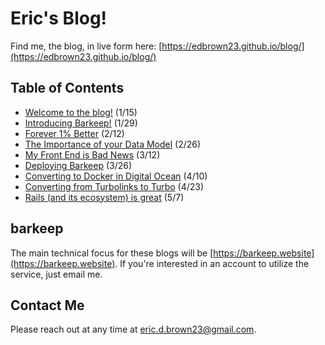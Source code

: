 # Eric's Blog!

Find me, the blog, in live form here: [https://edbrown23.github.io/blog/](https://edbrown23.github.io/blog/)

## Table of Contents

- [Welcome to the blog!](2023/01/15/welcome-to-the-blog) (1/15)
- [Introducing Barkeep!](2023/01/29/introducing-barkeep) (1/29)
- [Forever 1% Better](2023/02/12/forever-better) (2/12)
- [The Importance of your Data Model](2023/02/26/data-model-importance) (2/26)
- [My Front End is Bad News](2023/03/12/my-frontend-is-bad) (3/12)
- [Deploying Barkeep](2023/03/26/deployment-and-costs) (3/26)
- [Converting to Docker in Digital Ocean](2023/04/10/converting-to-docker) (4/10)
- [Converting from Turbolinks to Turbo](2023/04/23/converting-from-turbolinks-to-turbo) (4/23)
- [Rails (and its ecosystem) is great](https://edbrown23.github.io/blog/2023/05/07/rails-ecosystem-is-great) (5/7)

## barkeep
The main technical focus for these blogs will be [https://barkeep.website](https://barkeep.website). If you're interested in an account to utilize the service, just email me.

## Contact Me
Please reach out at any time at [eric.d.brown23@gmail.com](mailto:eric.d.brown23@gmail.com).
